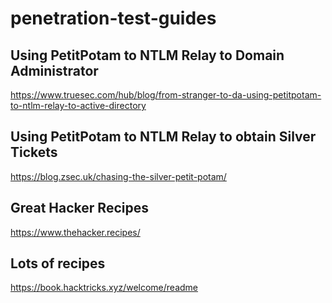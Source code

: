 # penetration-test-guides

## Using PetitPotam to NTLM Relay to Domain Administrator
https://www.truesec.com/hub/blog/from-stranger-to-da-using-petitpotam-to-ntlm-relay-to-active-directory

## Using PetitPotam to NTLM Relay to obtain Silver Tickets
https://blog.zsec.uk/chasing-the-silver-petit-potam/

## Great Hacker Recipes
https://www.thehacker.recipes/

## Lots of recipes
https://book.hacktricks.xyz/welcome/readme